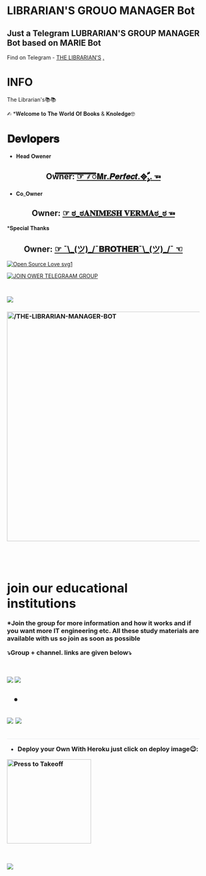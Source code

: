 # LIBRARIAN'S GROUO MANAGER Bot
## Just a Telegram LUBRARIAN'S GROUP MANAGER Bot based on MARIE Bot
Find on Telegram - [THE LIBRARIAN'S](telegram.dog/technosecuritybot)
[.](https://heroku.com/deploy)

# INFO 



 The Librarian's📚📚

✍︎ *𝐖𝐞𝐥𝐜𝐨𝐦𝐞 𝐭𝐨 𝐓𝐡𝐞 𝐖𝐨𝐫𝐥𝐝 𝐎𝐟 𝐁𝐨𝐨𝐤𝐬 & 𝐊𝐧𝐨𝐥𝐞𝐝𝐠𝐞🤓

# 𝐃𝐞𝐯𝐥𝐨𝐩𝐞𝐫𝐬

* 𝐇𝐞𝐚𝐝 𝐎𝐰𝐞𝐧𝐞𝐫 

<h2 align="center"><b>Owner: <a href="https://t.me/Mr_Purushottam">☞︎︎︎   ⸙ꠋꠋꠋꠋꠋꠋꠋꠋꠋꠋꠋꠋꠋꠋꠋꠋꠋꠋꠋꠋꠋꠋꠋꠋꠋꠋ𝐌𝐫.𝑷𝒆𝒓𝒇𝒆𝒄𝒕.᪣ࣩࣩࣩࣩࣩࣩࣩࣩࣩࣧࣧࣧࣧࣧࣧࣧࣧࣧࣧࣧࣧ..    ☜︎︎︎</a></b></h2>

* 𝐂𝐨_𝐎𝐰𝐧𝐞𝐫

<h2 align="center"><b>Owner: <a href="https://t.me/Mr_Purushottam">☞︎︎︎   ಠ_ಠ𝐀𝐍𝐈𝐌𝐄𝐒𝐇 𝐕𝐄𝐑𝐌𝐀ಠ_ಠ   ☜︎︎︎</a></b></h2>

*𝐒𝐩𝐞𝐜𝐢𝐚𝐥 𝐓𝐡𝐚𝐧𝐤𝐬

<h2 align="center"><b>Owner: <a href="https://t.me/I_am_Banned">☞︎︎︎   ¯\_(ツ)_/¯𝐁𝐑𝐎𝐓𝐇𝐄𝐑¯\_(ツ)_/¯    ☜︎︎︎</a></b></h2>

[![Open Source Love svg1](https://badges.frapsoft.com/os/v1/open-source.png?v=103)](https://github.com/code-rgb//THE-LIBRARIAN-MANAGER-BOT)

[![JOIN OWER TELEGRAAM GROUP](https://img.shields.io/badge/Gitpod-ready--to--code-blue?logo=gitpod&style=flat-square)](https://gitpod.io/#https://github.com/code-rgb//THE-LIBRARIAN-MANAGER-BOT)

<br /></div>

<div align="center" style="box-sizing: border-box;">

</div>

<div style="box-sizing: border-box;">

<a href="https://www.python.org/" rel="nofollow" style="background-color: initial; box-sizing: border-box; color: #FFFF8800; text-decoration-line: none;"><img alt="forthebadge made-with-python" src="https://camo.githubusercontent.com/5392ad6fb7875a2520001270f08309896b6cb25d/687474703a2f2f466f7254686542616467652e636f6d2f696d616765732f6261646765732f6d6164652d776974682d707974686f6e2e737667" style="border-style: none; box-sizing: initial; max-width: 70%;" /></a></div>

<div style="box-sizing: border-box;">

<h3 style="text-align: left;">

<div style="box-sizing: border-box;">

<p align="center">

   <a href="https://github.com/code-rgb/THE-LIBRARIAN-MANAGER-BOT"><img src="https://telegra.ph/file/b7694f71c072e66f22329.png" alt="/THE-LIBRARIAN-MANAGER-BOT" width=600px></a>

   <br>

 <br>

 

 # join our educational institutions 

 *Join the group for more information and how it works and if you want more IT engineering etc. All these study materials are available with us so join as soon as possible

 ⤵️Group + channel. links are given below⤵️

<br>

<div style="box-sizing: border-box;">

<a href="https://t.me/librarian_institute"><img src="https://camo.githubusercontent.com/e531cdc1dbdcb78f8ffe767875a6b6d33c43e2e0/68747470733a2f2f696d672e736869656c64732e696f2f62616467652f4a6f696e2d54656c656772616d2532304368616e6e656c2d7265642e7376673f6c6f676f3d54656c656772616d" style="border-style: none; box-sizing: initial; max-width: 100%;" /></a><span id="goog_140558409"></span><a href="https://www.blogger.com/"></a><span id="goog_140558410"></span>&nbsp;<a href="https://t.me/channel_librarian"><img src="https://camo.githubusercontent.com/7b0a8bb8af0b2466dd1c38a6c1367ddee45ba266/68747470733a2f2f696d672e736869656c64732e696f2f62616467652f4a6f696e2d54656c656772616d25323047726f75702d626c75652e7376673f6c6f676f3d74656c656772616d" style="border-style: none; box-sizing: initial; max-width: 100%;" /></a></div>

<h2 style="border-bottom: 1px solid rgb(234, 236, 239); box-sizing: border-box; line-height: 1.25; margin-bottom: 16px; margin-top: 24px; padding-bottom: 0.3em;">

 *

<a href="https://t.me/librarian_institute"><img src="https://camo.githubusercontent.com/e531cdc1dbdcb78f8ffe767875a6b6d33c43e2e0/68747470733a2f2f696d672e736869656c64732e696f2f62616467652f4a6f696e2d54656c656772616d2532304368616e6e656c2d7265642e7376673f6c6f676f3d54656c656772616d" style="border-style: none; box-sizing: initial; max-width: 100%;" /></a><span id="goog_140558409"></span><a href="https://www.blogger.com/"></a><span id="goog_140558410"></span>&nbsp;<a href="https://t.me/channel_librarian"><img src="https://camo.githubusercontent.com/7b0a8bb8af0b2466dd1c38a6c1367ddee45ba266/68747470733a2f2f696d672e736869656c64732e696f2f62616467652f4a6f696e2d54656c656772616d25323047726f75702d626c75652e7376673f6c6f676f3d74656c656772616d" style="border-style: none; box-sizing: initial; max-width: 100%;" /></a></div>

* Deploy your Own With Heroku just click on deploy image😉:

<p align="center">

   <a href = "https://heroku.com/deploy?template=https://github.com/Mr-PerfectPURUSHOTTAM/NEW-LIBRARIAN-V2/tree/master"><img src="https://telegra.ph/file/eb784f6f13ddc0efd2508.png" alt="Press to Takeoff" width="220px"></a>

</p>

<br /></div>

<div align="center" style="box-sizing: border-box;">

</div>

<div style="box-sizing: border-box;">

<a href="https://www.python.org/" rel="nofollow" style="background-color: initial; box-sizing: border-box; color: #FFFF8800; text-decoration-line: none;"><img alt="forthebadge made-with-python" src="https://camo.githubusercontent.com/5392ad6fb7875a2520001270f08309896b6cb25d/687474703a2f2f466f7254686542616467652e636f6d2f696d616765732f6261646765732f6d6164652d776974682d707974686f6e2e737667" style="border-style: none; box-sizing: initial; max-width: 150%;" /></a></div>

<div style="box-sizing: border-box;">

<h3 style="text-align: left;">

